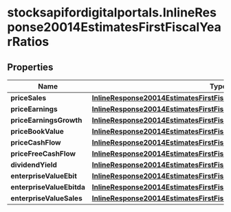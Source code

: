 # stocksapifordigitalportals.InlineResponse20014EstimatesFirstFiscalYearRatios

## Properties

Name | Type | Description | Notes
------------ | ------------- | ------------- | -------------
**priceSales** | [**InlineResponse20014EstimatesFirstFiscalYearRatiosPriceSales**](InlineResponse20014EstimatesFirstFiscalYearRatiosPriceSales.md) |  | [optional] 
**priceEarnings** | [**InlineResponse20014EstimatesFirstFiscalYearRatiosPriceEarnings**](InlineResponse20014EstimatesFirstFiscalYearRatiosPriceEarnings.md) |  | [optional] 
**priceEarningsGrowth** | [**InlineResponse20014EstimatesFirstFiscalYearRatiosPriceEarningsGrowth**](InlineResponse20014EstimatesFirstFiscalYearRatiosPriceEarningsGrowth.md) |  | [optional] 
**priceBookValue** | [**InlineResponse20014EstimatesFirstFiscalYearRatiosPriceBookValue**](InlineResponse20014EstimatesFirstFiscalYearRatiosPriceBookValue.md) |  | [optional] 
**priceCashFlow** | [**InlineResponse20014EstimatesFirstFiscalYearRatiosPriceCashFlow**](InlineResponse20014EstimatesFirstFiscalYearRatiosPriceCashFlow.md) |  | [optional] 
**priceFreeCashFlow** | [**InlineResponse20014EstimatesFirstFiscalYearRatiosPriceFreeCashFlow**](InlineResponse20014EstimatesFirstFiscalYearRatiosPriceFreeCashFlow.md) |  | [optional] 
**dividendYield** | [**InlineResponse20014EstimatesFirstFiscalYearRatiosDividendYield**](InlineResponse20014EstimatesFirstFiscalYearRatiosDividendYield.md) |  | [optional] 
**enterpriseValueEbit** | [**InlineResponse20014EstimatesFirstFiscalYearRatiosEnterpriseValueEbit**](InlineResponse20014EstimatesFirstFiscalYearRatiosEnterpriseValueEbit.md) |  | [optional] 
**enterpriseValueEbitda** | [**InlineResponse20014EstimatesFirstFiscalYearRatiosEnterpriseValueEbitda**](InlineResponse20014EstimatesFirstFiscalYearRatiosEnterpriseValueEbitda.md) |  | [optional] 
**enterpriseValueSales** | [**InlineResponse20014EstimatesFirstFiscalYearRatiosEnterpriseValueSales**](InlineResponse20014EstimatesFirstFiscalYearRatiosEnterpriseValueSales.md) |  | [optional] 


